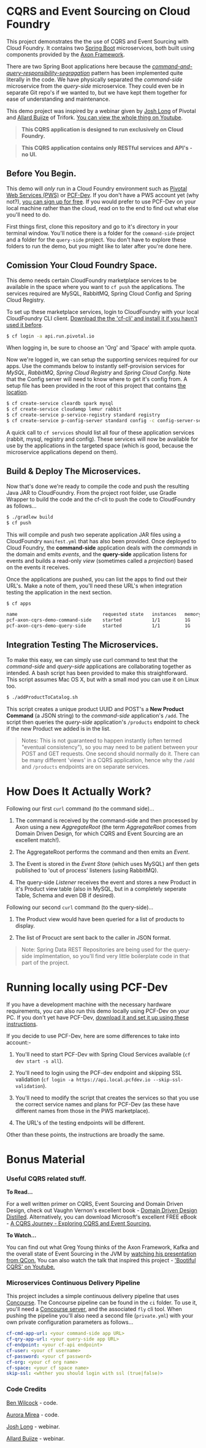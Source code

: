 # CQRS and Event Sourcing on Cloud Foundry

This project demonstrates the the use of CQRS and Event Sourcing with Cloud Foundry. It contains two [Spring Boot](http://projects.spring.io/spring-boot/) microservices, both built using components provided by the [Axon Framework](http://www.axonframework.org/). 

There are two Spring Boot applications here because the [*command-and-query-responsibility-segragation*](https://martinfowler.com/bliki/CQRS.html) pattern has been implemented quite literally in the code. We have physically separated the *command-side* microservice from the *query-side* microservice. They could even be in separate Git repo's if we wanted to, but we have kept them together for ease of understanding and maintenance. 

This demo project was inspired by a webinar given by [Josh Long](https://twitter.com/starbuxman) of Pivotal and [Allard Buijze](https://twitter.com/allardbz) of Trifork. [You can view the whole thing on Youtube](https://youtu.be/Jp-rW-XOYzA).

> **This CQRS application is designed to run exclusively on Cloud Foundry.**

> **This CQRS application contains only RESTful services and API's - no UI.**

## Before You Begin.

This demo will *only* run in a Cloud Foundry environment such as [Pivotal Web Services (PWS)](https://run.pivotal.io/) or [PCF-Dev](https://pivotal.io/pcf-dev). If you don't have a PWS account yet (why not?), [you can sign up for free](https://run.pivotal.io). If you would prefer to use PCF-Dev on your local machine rather than the cloud, read on to the end to find out what else you'll need to do.

First things first, clone this repository and go to it's directory in your terminal window. You'll notice there is a folder for the `command-side` project and a folder for the `query-side` project. You don't have to explore these folders to run the demo, but you might like to later after you're done here.

## Comission Your Cloud Foundry Space.

This demo needs certain CloudFoundry marketplace services to be available in the space where you want to `cf push` the applications. The services required are MySQL, RabbitMQ, Spring Cloud Config and Spring Cloud Registry. 

To set up these marketplace services, login to CloudFoundry with your local CloudFoundry CLI client. [Download the the 'cf-cli' and install it if you havn't used it before](https://github.com/cloudfoundry/cli).

````bash
$ cf login -a api.run.pivotal.io
````

When logging in, be sure to choose an 'Org' and 'Space' with ample quota.

Now we're logged in, we can setup the supporting services required for our apps. Use the commands below to instantly self-provision services for *MySQL*, *RabbitMQ*, *Spring Cloud Registry* and *Spring Cloud Config*. Note that the Config server will need to know where to get it's config from. A setup file has been provided in the root of this project that contains [the location](https://github.com/benwilcock/app-config).

````bash
$ cf create-service cleardb spark mysql
$ cf create-service cloudamqp lemur rabbit
$ cf create-service p-service-registry standard registry
$ cf create-service p-config-server standard config -c config-server-setup.json
````

A quick call to `cf services` should list all four of these application services (rabbit, mysql, registry and config). These services will now be available for use by the applications in the targeted space (which is good, because the microservice applications depend on them).

## Build & Deploy The Microservices.

Now that's done we're ready to compile the code and push the resulting Java JAR to CloudFoundry. From the project root folder, use Gradle Wrapper to build the code and the cf-cli to push the code to CloudFoundry as follows...

````bash
$ ./gradlew build
$ cf push
````

This will compile and push two seperate application JAR files using a CloudFoundry `manifest.yml` that has also been provided. Once deployed to Cloud Foundry, the **command-side** application deals with the *commands* in the domain and emits *events*, and the **query-side** application listens for events and builds a read-only *view* (sometimes called a *projection*) based on the events it receives.

Once the applications are pushed, you can list the apps to find out their URL's. Make a note of them, you'll need these URL's when integration testing the application in the next section.

````bash
$ cf apps

name                               requested state   instances   memory   disk   urls
pcf-axon-cqrs-demo-command-side    started           1/1         1G       1G     pcf-axon-cqrs-demo-command-side.cfapps.io
pcf-axon-cqrs-demo-query-side      started           1/1         1G       1G     pcf-axon-cqrs-demo-query-side.cfapps.io
````

## Integration Testing The Microservices.

To make this easy, we can simply use curl command to test that the *command-side* and *query-side* applications are collaborating together as intended. A bash script has been provided to make this straightforward. This script assumes Mac OS X, but with a small mod you can use it on Linux too.

````bash
$ ./addProductToCatalog.sh
````

This script creates a unique product UUID and POST's a **New Product Command** (a JSON string) to the *command-side* application's `/add`. The script then queries the *query-side* application's `/products` endpoint to check if the new Product we added is in the list. 

> Notes: This is not guaranteed to happen instantly (often termed "eventual consistency"), so you may need to be patient between your POST and GET requests. One second should normally do it. There can be many different 'views' in a CQRS application, hence why the `/add` and `/products` endpoints are on separate services.

# How Does It Actually Work?

Following our first `curl` command (to the command side)...

1. The command is received by the command-side and then processed by Axon using a new *AggregateRoot* (the term *AggregateRoot* comes from Domain Driven Design, for which CQRS and Event Sourcing are an excellent match!). 

2. The AggregateRoot performs the command and then emits an *Event*.

3. The Event is stored in the *Event Store* (which uses MySQL) anf then gets published to 'out of process' listeners (using RabbitMQ).

4. The query-side *Listener* receives the event and stores a new Product in it's Product view table (also in MySQL, but in a completely seperate Table, Schema and even DB if desired).

Following our second `curl` command (to the query-side)...

1. The Product view would have been queried for a list of products to display.

2. The list of Procuct are sent back to the caller in JSON format.

> Note: Spring Data REST Repositories are being used for the query-side implmentation, so you'll find very little boilerplate code in that part of the project.


# Running locally using PCF-Dev

If you have a development machine with the necessary hardware requirements, you can also run this demo locally using PCF-Dev on your PC. If you don't yet have PCF-Dev, [download it and set it up using these instructions](https://pivotal.io/pcf-dev). 

If you decide to use PCF-Dev, here are some differences to take into account:-

1. You'll need to start PCF-Dev with Spring Cloud Services available (`cf dev start -s all`).

2. You'll need to login using the PCF-dev endpoint and skipping SSL validation (`cf login -a https://api.local.pcfdev.io --skip-ssl-validation`).

3. You'll need to modify the script that creates the services so that you use the correct service names and plans for PCF-Dev (as these have different names from those in the PWS marketplace).

4. The URL's of the testing endpoints will be different.

Other than these points, the instructions are broadly the same.

# Bonus Material

### Useful CQRS related stuff.

**To Read...**

For a well written primer on CQRS, Event Sourcing and Domain Driven Design, check out Vaughn Vernon's excellent book - [Domain Driven Design Distilled](https://www.amazon.co.uk/Domain-Driven-Design-Distilled-Vaughn-Vernon/dp/0134434420/ref=sr_1_7?s=books&ie=UTF8&qid=1499356762&sr=1-7&keywords=domain+driven+design). Alternatively, you can download Microsoft's excellent FREE eBook - [A CQRS Journey - Exploring CQRS and Event Sourcing.](https://www.microsoft.com/en-us/download/details.aspx?id=34774)

**To Watch...**

You can find out what Greg Young thinks of the Axon Framework, Kafka and the overall state of Event Sourcing in the JVM by [watching his presentation from QCon.](https://www.infoq.com/presentations/event-sourcing-jvm) You can also watch the talk that inspired this project - ['Bootiful CQRS' on Youtube.](https://youtu.be/Jp-rW-XOYzA)

### Microservices Continuous Delivery Pipeline

This project includes a simple continuous delivery pipeline that uses [Concourse](http://concourse.ci/). The Concourse pipeline can be found in the `ci` folder. To use it, you'll need a [Concourse server](http://concourse.ci/), and the associated `fly` cli tool. When pushing the pipeline you'll also need a second file (`private.yml`) with your own private configuration parameters as follows...

````yml
cf-cmd-app-url: <your command-side app URL>
cf-qry-app-url: <your query-side app URL>
cf-endpoint: <your cf-api endpoint>
cf-user: <your cf username>
cf-password: <your cf password>
cf-org: <your cf org name>
cf-space: <your cf space name>
skip-ssl: <whther you should login with ssl (true|false)>
````

### Code Credits

[Ben Wilcock](https://benwilcock.wordpress.com) - code.

[Aurora Mirea](https://github.com/auramirea) - code.

[Josh Long](https://twitter.com/starbuxman) - webinar.

[Allard Buijze](https://twitter.com/allardbz) - webinar.
